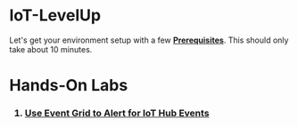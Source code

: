 # IoT-LevelUp
<p>
Let's get your environment setup with a few <b><a href="prerequisites.md">Prerequisites</a></b>.  This should only take about 10 minutes.
<p>
<h1>Hands-On Labs</h1>

<h3>
<ol>
<li><a href="EventGridAlert.md">Use Event Grid to Alert for IoT Hub Events</a>
</h2>
